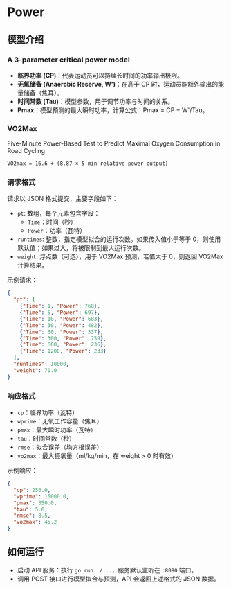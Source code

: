 # Power 


## 模型介绍

### A 3-parameter critical power model

- **临界功率 (CP)**：代表运动员可以持续长时间的功率输出极限。
- **无氧储备 (Anaerobic Reserve, W')**：在高于 CP 时，运动员能额外输出的能量储备（焦耳）。
- **时间常数 (Tau)**：模型参数，用于调节功率与时间的关系。
- **Pmax**：模型预测的最大瞬时功率，计算公式：Pmax = CP + W'/Tau。


### VO2Max
Five-Minute Power-Based Test to Predict Maximal Oxygen Consumption in Road Cycling

`VO2max = 16.6 + (8.87 × 5 min relative power output)`

### 请求格式
请求以 JSON 格式提交，主要字段如下：
- `pt`: 数组，每个元素包含字段：
  - `Time`：时间（秒）
  - `Power`：功率（瓦特）
- `runtimes`: 整数，指定模型拟合的运行次数。如果传入值小于等于 0，则使用默认值；如果过大，将被限制到最大运行次数。
- `weight`: 浮点数（可选），用于 VO2Max 预测，若值大于 0，则返回 VO2Max 计算结果。

示例请求：
```json
{
  "pt": [
    {"Time": 1, "Power": 768},
    {"Time": 5, "Power": 697},
    {"Time": 10, "Power": 683},
    {"Time": 30, "Power": 482},
    {"Time": 60, "Power": 337},
    {"Time": 300, "Power": 259},
    {"Time": 600, "Power": 236},
    {"Time": 1200, "Power": 233}
  ],
  "runtimes": 10000,
  "weight": 70.0
}
```

### 响应格式
- `cp`：临界功率（瓦特）
- `wprime`：无氧工作容量（焦耳）
- `pmax`：最大瞬时功率（瓦特）
- `tau`：时间常数（秒）
- `rmse`：拟合误差（均方根误差）
- `vo2max`：最大摄氧量（ml/kg/min，在 weight > 0 时有效）

示例响应：
```json
{
  "cp": 250.0,
  "wprime": 15000.0,
  "pmax": 350.0,
  "tau": 5.0,
  "rmse": 8.5,
  "vo2max": 45.2
}
```


## 如何运行

- 启动 API 服务：执行 `go run ./...`，服务默认监听在 `:8080` 端口。
- 调用 POST 接口进行模型拟合与预测，API 会返回上述格式的 JSON 数据。
